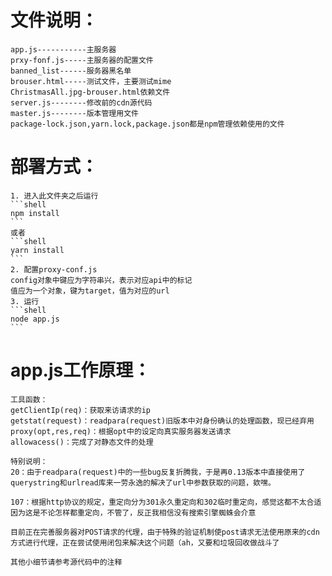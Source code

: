 # 文件说明：
    app.js-----------主服务器
    prxy-fonf.js-----主服务器的配置文件
    banned_list------服务器黑名单
    brouser.html-----测试文件，主要测试mime
    ChristmasAll.jpg-brouser.html依赖文件
    server.js--------修改前的cdn源代码
    master.js--------版本管理用文件
    package-lock.json,yarn.lock,package.json都是npm管理依赖使用的文件
# 部署方式：
    1. 进入此文件夹之后运行
    ```shell
    npm install
    ```
    或者
    ```shell
    yarn install
    ```
    2. 配置proxy-conf.js
    config对象中键应为字符串兴，表示对应api中的标记
    值应为一个对象，键为target，值为对应的url
    3. 运行
    ```shell
    node app.js
    ```
# app.js工作原理：
    工具函数：
    getClientIp(req)：获取来访请求的ip
    getstat(request)：readpara(request)旧版本中对身份确认的处理函数，现已经弃用
    proxy(opt,res,req)：根据opt中的设定向真实服务器发送请求
    allowacess()：完成了对静态文件的处理
    
    特别说明：
    20：由于readpara(request)中的一些bug反复折腾我，于是再0.13版本中直接使用了querystring和urlread库来一劳永逸的解决了url中参数获取的问题，欸嘿。

    107：根据http协议的规定，重定向分为301永久重定向和302临时重定向，感觉这都不太合适因为这是不论怎样都重定向，不管了，反正我相信没有搜索引擎蜘蛛会介意

    目前正在完善服务器对POST请求的代理，由于特殊的验证机制使post请求无法使用原来的cdn方式进行代理，正在尝试使用闭包来解决这个问题（ah，又要和垃圾回收做战斗了

    其他小细节请参考源代码中的注释
